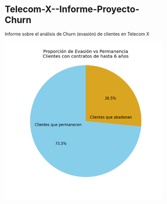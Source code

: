 # Telecom-X--Informe-Proyecto-Churn
Informe sobre el análisis de Churn (evasión) de clientes en Telecom X


![Churn 01](https://github.com/ximec74/Telecom-X--Informe-Proyecto-Churn/blob/2d75d81af879a8c535161650b53e60aa7477c9be/01.%20Clientes_Proporcion_Evasion_Permanencia.png)
